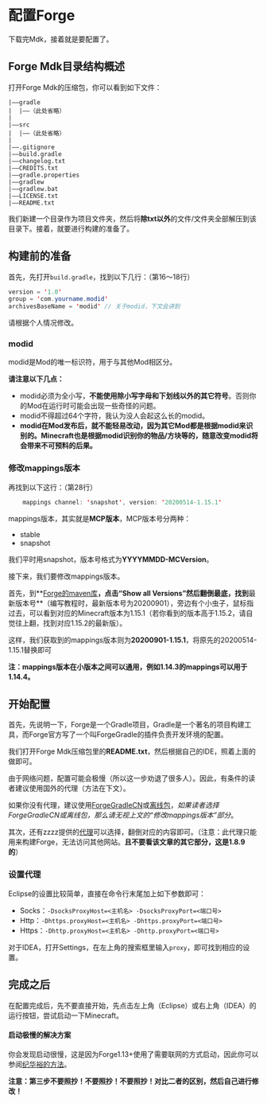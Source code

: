 # 配置Forge

下载完Mdk，接着就是要配置了。

## Forge Mdk目录结构概述

打开Forge Mdk的压缩包，你可以看到如下文件：
```
|——gradle
|  |——（此处省略）
|
|——src
|  |——（此处省略）
|
|——.gitignore
|——build.gradle
|——changelog.txt
|——CREDITS.txt
|——gradle.properties
|——gradlew
|——gradlew.bat
|——LICENSE.txt
|——README.txt
```
我们新建一个目录作为项目文件夹，然后将**除txt以外**的文件/文件夹全部解压到该目录下。接着，就要进行构建的准备了。

## 构建前的准备

首先，先打开`build.gradle`，找到以下几行：（第16～18行）
```java
version = '1.0'
group = 'com.yourname.modid'
archivesBaseName = 'modid' // 关于modid，下文会讲到
```
请根据个人情况修改。

### modid

modid是Mod的唯一标识符，用于与其他Mod相区分。

**请注意以下几点：**

* modid必须为全小写，**不能使用除小写字母和下划线以外的其它符号**。否则你的Mod在运行时可能会出现一些奇怪的问题。
* modid不得超过64个字符，我认为没人会起这么长的modid。
* **modid在Mod发布后，就不能轻易改动，因为其它Mod都是根据modid来识别的。Minecraft也是根据modid识别你的物品/方块等的，随意改变modid将会带来不可预料的后果。**

### 修改mappings版本

再找到以下这行：（第28行）
```java
	mappings channel: 'snapshot', version: '20200514-1.15.1'
```
mappings版本，其实就是**MCP版本**，MCP版本号分两种：

* stable
* snapshot

我们平时用snapshot，版本号格式为**YYYYMMDD-MCVersion**。

接下来，我们要修改mappings版本。

首先，到**[Forge的maven库](https://files.minecraftforge.net/maven/de/oceanlabs/mcp/mcp_snapshot/)**，点击“Show all Versions”然后翻倒最底，找到**最新版本号**（编写教程时，最新版本号为20200901），旁边有个小虫子，鼠标指过去，可以看到对应的Minecraft版本为1.15.1（若你看到的版本高于1.15.2，请自觉往上翻，找到对应1.15.2的最新版）。

这样，我们获取到的mappings版本则为**20200901-1.15.1**，将原先的20200514-1.15.1替换即可

**注：mappings版本在小版本之间可以通用，例如1.14.3的mappings可以用于1.14.4。**

## 开始配置

首先，先说明一下，Forge是一个Gradle项目，Gradle是一个著名的项目构建工具，而Forge官方写了一个叫ForgeGradle的插件负责开发环境的配置。

我们打开Forge Mdk压缩包里的**README.txt**，然后根据自己的IDE，照着上面的做即可。

由于网络问题，配置可能会极慢（所以这一步劝退了很多人）。因此，有条件的读者建议使用国外的代理（方法在下文）。

如果你没有代理，建议使用[ForgeGradleCN](https://v2mcdev.com/t/topic/589)或[离线包](https://v2mcdev.com/t/topic/249/2)，**如果读者选择ForgeGradleCN或离线包，那么请无视上文的*“修改mappings版本”*部分**。

其次，还有zzzz提供的[代理](https://fmltutor.ustc-zzzz.net/1.1-%E9%85%8D%E7%BD%AE%E4%BD%A0%E7%9A%84%E5%B7%A5%E4%BD%9C%E7%8E%AF%E5%A2%83.html)可以选择，翻倒对应的内容即可。（注意：此代理只能用来构建Forge，无法访问其他网站。**且不要看该文章的其它部分，这是1.8.9的**）

### 设置代理

Eclipse的设置比较简单，直接在命令行末尾加上如下参数即可：

* Socks：`-DsocksProxyHost=<主机名> -DsocksProxyPort=<端口号>`
* Http：`-Dhttps.proxyHost=<主机名> -Dhttps.proxyPort=<端口号>`
* Https：`-Dhttp.proxyHost=<主机名> -Dhttp.proxyPort=<端口号>`

对于IDEA，打开Settings，在左上角的搜索框里输入`proxy`，即可找到相应的设置。

## 完成之后

在配置完成后，先不要直接开始，先点击左上角（Eclipse）或右上角（IDEA）的运行按钮，尝试启动一下Minecraft。

#### 启动极慢的解决方案

你会发现启动很慢，这是因为Forge1.13+使用了需要联网的方式启动，因此你可以参阅[纪华裕的方法](https://v2mcdev.com/t/topic/304)。

**注意：第三步不要照抄！不要照抄！不要照抄！对比二者的区别，然后自己进行修改！**